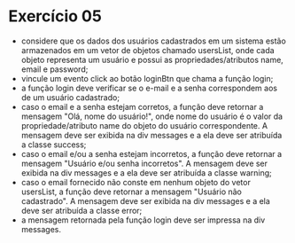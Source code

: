 # Exercício 05

- considere que os dados dos usuários cadastrados em um sistema estão armazenados em um vetor de objetos chamado usersList, onde cada objeto representa um usuário e possui as propriedades/atributos name, email e password; 
- vincule um evento click ao botão loginBtn que chama a função login;
- a função login deve verificar se o e-mail e a senha correspondem aos de um usuário cadastrado;
- caso o email e a senha estejam corretos, a função deve retornar a mensagem "Olá, nome do usuário!", onde nome do usuário é o valor da propriedade/atributo name do objeto do usuário correspondente. A mensagem deve ser exibida na div messages e a ela deve ser atribuída a classe success;
- caso o email e/ou a senha estejam incorretos, a função deve retornar a mensagem "Usuário e/ou senha incorretos". A mensagem deve ser exibida na div messages e a ela deve ser atribuída a classe warning;
- caso o email fornecido não conste em nenhum objeto do vetor usersList, a função deve retornar a mensagem "Usuário não cadastrado". A mensagem deve ser exibida na div messages e a ela deve ser atribuída a classe error;
- a mensagem retornada pela função login deve ser impressa na div messages.

